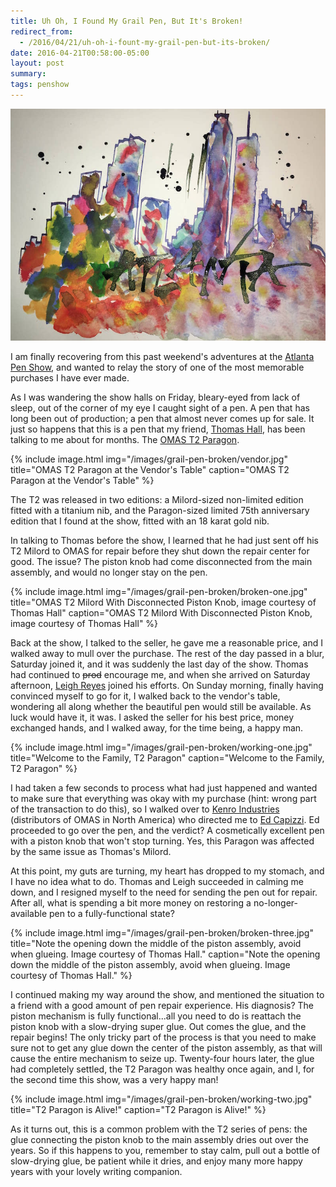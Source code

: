```yaml
---
title: Uh Oh, I Found My Grail Pen, But It's Broken!
redirect_from:
  - /2016/04/21/uh-oh-i-fount-my-grail-pen-but-its-broken/
date: 2016-04-21T00:58:00-05:00
layout: post
summary:
tags: penshow
---
```

![Atlanta Pen Show](/images/grail-pen-broken/atlanta-header.jpg)

I am finally recovering from this past weekend's adventures at the [Atlanta Pen Show](http://atlantapenshow.com), and wanted to relay the story of one of the most memorable purchases I have ever made.

As I was wandering the show halls on Friday, bleary-eyed from lack of sleep, out of the corner of my eye I caught sight of a pen. A pen that has long been out of production; a pen that almost never comes up for sale. It just so happens that this is a pen that my friend, [Thomas Hall](http://penucopia.com), has been talking to me about for months. The [OMAS T2 Paragon](http://nibs.com/OmasT2LimitedEdition.htm).

{% include image.html
            img="/images/grail-pen-broken/vendor.jpg"
            title="OMAS T2 Paragon at the Vendor's Table"
            caption="OMAS T2 Paragon at the Vendor's Table" %}

The T2 was released in two editions: a Milord-sized non-limited edition fitted with a titanium nib, and the Paragon-sized limited 75th anniversary edition that I found at the show, fitted with an 18 karat gold nib.

In talking to Thomas before the show, I learned that he had just sent off his T2 Milord to OMAS for repair before they shut down the repair center for good. The issue? The piston knob had come disconnected from the main assembly, and would no longer stay on the pen.

{% include image.html
            img="/images/grail-pen-broken/broken-one.jpg"
            title="OMAS T2 Milord With Disconnected Piston Knob, image courtesy of Thomas Hall"
            caption="OMAS T2 Milord With Disconnected Piston Knob, image courtesy of Thomas Hall" %}

Back at the show, I talked to the seller, he gave me a reasonable price, and I walked away to mull over the purchase. The rest of the day passed in a blur, Saturday joined it, and it was suddenly the last day of the show. Thomas had continued to <s>prod</s> encourage me, and when she arrived on Saturday afternoon, [Leigh Reyes](http://www.leighreyes.com) joined his efforts. On Sunday morning, finally having convinced myself to go for it, I walked back to the vendor's table, wondering all along whether the beautiful pen would still be available. As luck would have it, it was. I asked the seller for his best price, money exchanged hands, and I walked away, for the time being, a happy man.

{% include image.html
            img="/images/grail-pen-broken/working-one.jpg"
            title="Welcome to the Family, T2 Paragon"
            caption="Welcome to the Family, T2 Paragon" %}

I had taken a few seconds to process what had just happened and wanted to make sure that everything was okay with my purchase (hint: wrong part of the transaction to do this), so I walked over to [Kenro Industries](http://www.kenroindustries.com) (distributors of OMAS in North America) who directed me to [Ed Capizzi](http://www.coloradopenshow.com). Ed proceeded to go over the pen, and the verdict? A cosmetically excellent pen with a piston knob that won't stop turning. Yes, this Paragon was affected by the same issue as Thomas's Milord.

At this point, my guts are turning, my heart has dropped to my stomach, and I have no idea what to do. Thomas and Leigh succeeded in calming me down, and I resigned myself to the need for sending the pen out for repair. After all, what is spending a bit more money on restoring a no-longer-available pen to a fully-functional state?

{% include image.html
            img="/images/grail-pen-broken/broken-three.jpg"
            title="Note the opening down the middle of the piston assembly, avoid when glueing. Image courtesy of Thomas Hall."
            caption="Note the opening down the middle of the piston assembly, avoid when glueing. Image courtesy of Thomas Hall." %}

I continued making my way around the show, and mentioned the situation to a friend with a good amount of pen repair experience. His diagnosis? The piston mechanism is fully functional...all you need to do is reattach the piston knob with a slow-drying super glue. Out comes the glue, and the repair begins! The only tricky part of the process is that you need to make sure not to get any glue down the center of the piston assembly, as that will cause the entire mechanism to seize up. Twenty-four hours later, the glue had completely settled, the T2 Paragon was healthy once again, and I, for the second time this show, was a very happy man!

{% include image.html
            img="/images/grail-pen-broken/working-two.jpg"
            title="T2 Paragon is Alive!"
            caption="T2 Paragon is Alive!" %}

As it turns out, this is a common problem with the T2 series of pens: the glue connecting the piston knob to the main assembly dries out over the years. So if this happens to you, remember to stay calm, pull out a bottle of slow-drying glue, be patient while it dries, and enjoy many more happy years with your lovely writing companion.
